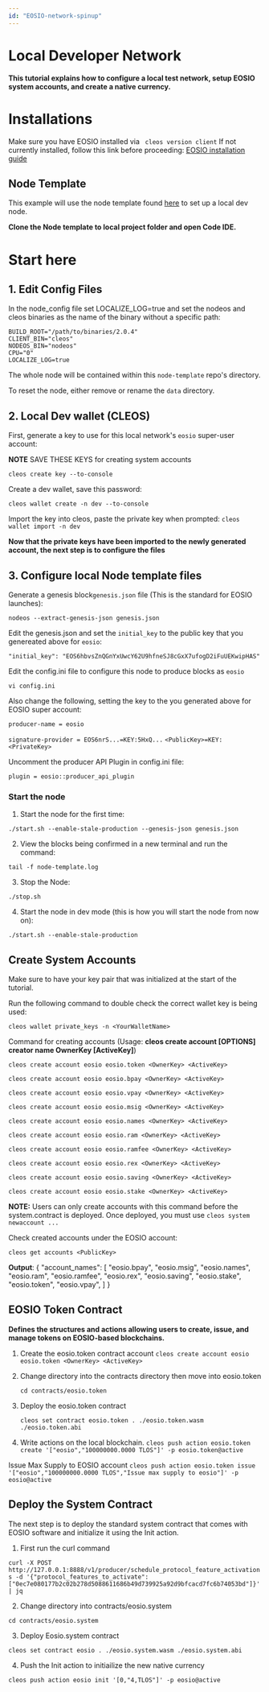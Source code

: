 ```yaml
---
id: "EOSIO-network-spinup"
---
```


# Local Developer Network 
__This tutorial explains how to configure a local test network, setup EOSIO system accounts, and create a native currency.__

# Installations
Make sure you have EOSIO installed via ``` cleos version client``` 
If not currently installed, follow this link before proceeding: [EOSIO installation guide](../native/eosio_toolkit/getting_started_eosio)

## Node Template
This example will use the node template found [here](https://github.com/telosnetwork/node-template) to set up a local dev node. 

__Clone the Node template to local project folder and open Code IDE.__


# Start here

## 1. Edit Config Files
In the node_config file set LOCALIZE_LOG=true and set the nodeos and cleos binaries as the name of the binary without a specific path:

```
BUILD_ROOT="/path/to/binaries/2.0.4"
CLIENT_BIN="cleos"
NODEOS_BIN="nodeos"
CPU="0"
LOCALIZE_LOG=true
```
The whole node will be contained within this ```node-template``` repo's directory.

To reset the node, either remove or rename the ```data``` directory.

## 2. Local Dev wallet (CLEOS)
First, generate a key to use for this local network's ```eosio``` super-user account:

**NOTE** SAVE THESE KEYS for creating system accounts

```cleos create key --to-console ```

Create a dev wallet, save this password: 

```cleos wallet create -n dev --to-console```


Import the key into cleos, paste the private key when prompted:
```cleos wallet import -n dev```


__Now that the private keys have been imported to the newly generated account, the next step is to configure the files__

## 3. Configure local Node template files 

Generate a genesis block```genesis.json``` file (This is the standard for EOSIO launches):

``` nodeos --extract-genesis-json genesis.json ```

Edit the genesis.json and set the ```initial_key``` to the public key that you genereated above for ```eosio```: 

```"initial_key": "EOS6hbvsZnQGnYxUwcY62U9hfneSJ8cGxX7ufogD2iFuUEKwipHAS"```


Edit the config.ini file to configure this node to produce blocks as ```eosio```

```vi config.ini```

Also change the following, setting the key to the you generated above for EOSIO super account:

```producer-name = eosio```

```signature-provider = EOS6nrS...=KEY:5HxQ...``` ```<PublicKey>=KEY:<PrivateKey>```

Uncomment the producer API Plugin in config.ini file:

```plugin = eosio::producer_api_plugin```

### Start the node
1. Start the node for the first time:

```./start.sh --enable-stale-production --genesis-json genesis.json```

2. View the blocks being confirmed in a new terminal and run the command:

```tail -f node-template.log```

3. Stop the Node:

```./stop.sh```

4. Start the node in dev mode (this is how you will start the node from now on):

```./start.sh --enable-stale-production```


## Create System Accounts
Make sure to have your key pair that was initialized at the start of the tutorial.

Run the following command to double check the correct wallet key is being used:

```cleos wallet private_keys -n <YourWalletName>```

Command for creating accounts (Usage: **cleos create account [OPTIONS] creator name OwnerKey [ActiveKey]**)


```cleos create account eosio eosio.token <OwnerKey> <ActiveKey>```

```cleos create account eosio eosio.bpay <OwnerKey> <ActiveKey>```

```cleos create account eosio eosio.vpay <OwnerKey> <ActiveKey>```

```cleos create account eosio eosio.msig <OwnerKey> <ActiveKey>```

```cleos create account eosio eosio.names <OwnerKey> <ActiveKey>```

```cleos create account eosio eosio.ram <OwnerKey> <ActiveKey>```

```cleos create account eosio eosio.ramfee <OwnerKey> <ActiveKey>```

```cleos create account eosio eosio.rex <OwnerKey> <ActiveKey>```

```cleos create account eosio eosio.saving <OwnerKey> <ActiveKey>```

```cleos create account eosio eosio.stake <OwnerKey> <ActiveKey>```

**NOTE:** Users can only create accounts with this command before the system.contract is deployed. Once deployed, you must use ```cleos system newaccount ...```

Check created accounts under the EOSIO account:

```cleos get accounts <PublicKey>```

**Output**: {
  "account_names": [
    "eosio.bpay",
    "eosio.msig",
    "eosio.names",
    "eosio.ram",
    "eosio.ramfee",
    "eosio.rex",
    "eosio.saving",
    "eosio.stake",
    "eosio.token",
    "eosio.vpay",
    ]
}
## EOSIO Token Contract
__Defines the structures and actions allowing users to create, issue, and manage tokens on EOSIO-based blockchains.__
1. Create the eosio.token contract account
    ```cleos create account eosio eosio.token <OwnerKey> <ActiveKey>```

2. Change directory into the contracts directory then move into eosio.token

    ```cd contracts/eosio.token```
3. Deploy the eosio.token contract   

    ```cleos set contract eosio.token . ./eosio.token.wasm ./eosio.token.abi```  

4. Write actions on the local blockchain. 
```cleos push action eosio.token create '["eosio","100000000.0000 TLOS"]' -p eosio.token@active```

Issue Max Supply to EOSIO account
```cleos push action eosio.token issue '["eosio","100000000.0000 TLOS","Issue max supply to eosio"]' -p eosio@active```


## Deploy the System Contract 
The next step is to deploy the standard system contract that comes with EOSIO software and initialize it using the Init action. 

1. First run the curl command

```curl -X POST http://127.0.0.1:8888/v1/producer/schedule_protocol_feature_activations -d '{"protocol_features_to_activate": ["0ec7e080177b2c02b278d5088611686b49d739925a92d9bfcacd7fc6b74053bd"]}' | jq```

2. Change directory into contracts/eosio.system  

```cd contracts/eosio.system```

3. Deploy Eosio.system contract

```cleos set contract eosio . ./eosio.system.wasm ./eosio.system.abi```

4. Push the Init action to initiailize the new native currency

```cleos push action eosio init '[0,"4,TLOS"]' -p eosio@active```



